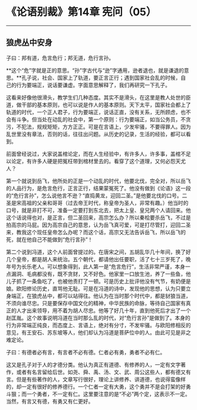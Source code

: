 # 《论语别裁》第14章 宪问（05）

------

## 狼虎丛中安身

子曰：邦有道，危言危行；邦无道，危行言孙。

**这个“危”字就是正的意思。“孙”字古代与“逊”字通用，逊者退也，就是谦退的意思。**孔子说，社会、国家上了轨道，要正言正行；遇到国家社会乱的时候，自己的行为要端正，说话要谦虚。字面意思解释了，我们再研究一下孔子。

这看来好像他很滑头，教学生们几种态度。其实不是滑头，在这里是教人处世的臣道，做干部的基本原则，也可以说是作人的基本原则。天下太平，国家社会都上了轨道的时代，一个正人君子，行为要端正，说话正直，没有关系，无所顾虑，也不会有斗争。但当处在动乱的社会中，第一个原则：行为要端正，如当公务员，不贪污，不犯法，规规矩矩，方方正正。可是在言语上，少发牢骚，不要得罪人。因为乱世里没有章法，否则的话，往往出问题。从历史的记录，生活的经验，都可以看到。

前面曾经说过，大家说盖棺论定，而在人生经验中，有许多人，许多事，盖棺不足以论定，有许多人硬是把冤枉带到棺材里去的。看穿了这个道理，又何必怨天尤人？

第一个就说到岳飞，他所处的正是一个动乱的时代，他要北伐，完全对，所以岳飞的人品行为，是危言危行，正言正行，结果蒙冤死了。他没有做到《论语》这一段的“危行言孙”，怎么说他言不逊？“直捣黄龙，迎回二圣。”是他要北伐的口号。二圣是宋高祖的父亲和哥哥（过去帝王时代，称皇帝为圣人，非常有趣。）他当时的口号，就是非打不可，准备一定要打到东北去，把太上皇、皇兄两个人请回来。他这个话说得也对，是正言，但二圣回来，高宗怎么办？所以秦桧要杀岳飞，不过是拍高宗的马屁。因为高宗自己的意思，认为岳飞真可爱，可是打尽管打，迎回二圣来，教我这个现任皇帝怎么办呢？而这个话，高宗又无法告诉岳飞，所以岳飞的死，就在他自己不能做到“危行言孙”！

第二个说到冯道，这个人前面曾提过的。在唐宋之间，五胡乱华几十年间，换了好几个皇帝，都是胡人来统治。五个朝代，都请他出任要职，活了七十三岁死了，晚年号为长乐老人。可以想象得到，此人第一是“危言危行”，生活非常严谨，本身一点漏洞、毛病都没有，既不贪财，又不好色。他家里一口放生池，养了一些鱼，他儿子抓了一条鱼吃了，也被他责打了一顿。可是历史上批评他没有气节，有奶便是娘。欧阳修论历史，直骂他无耻。可是在冯道的诗中，发现他的思想，认为只要立身端正，在狼虎丛中，都可以站得往。他认为在当时那个时代中，都是豺狼当道，不须向谁尽忠。只是要保存中国文化的精神，中华民族的命脉，等待自己国家有真正的人才出来领导，用不着为胡人尽忠。他等了好几十年，直到他死后才出了一个赵匡胤。这个故事说明冯道在当时那么乱的时代，对“危行言孙”是做到了。本身的行为非常端正纯良，而态度上、言语上，绝对有分寸，不发牢骚。与欧阳修相反的意见，有王安石、苏东坡等人，他们却认为冯道是菩萨位中的人。由此可见是非之难定论。

子曰：有德者必有言，有言者不必有德。仁者必有勇，勇者不必有仁。

这又是孔子对于人的才德分类。他认为真正有道德、有修养的人，一定有文字著作，或者有名言留给后世。如尧、舜、禹、汤、文、武、周公这些人，都有德又有言。但是有些著作的人，文章写行很好，理论上讲修养、讲道德，也说得蛮像样的，却一定有很好的修养德行。一个仁者一定有大勇，这个勇并不是会打架的好勇斗狠；而一个勇者，不一定有仁。这里要注意的是“不必”两个定，这表示不一定。当然，有言又有德，有勇又有仁更好。

